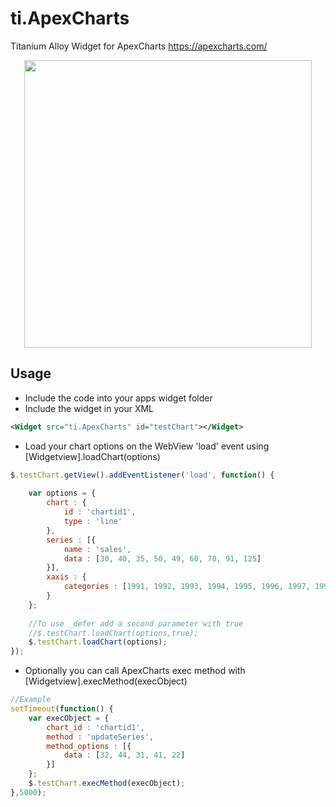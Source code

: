 # ti.ApexCharts
Titanium Alloy Widget for ApexCharts https://apexcharts.com/

<p align="center">
  <img width="460"src="https://raw.githubusercontent.com/remoloaiza/ti.ApexCharts/master/chartsc.png">
</p>

## Usage

- Include the code into your apps widget folder
- Include the widget in your XML
```xml
<Widget src="ti.ApexCharts" id="testChart"></Widget>
```

- Load your chart options on the WebView  'load' event using [Widgetview].loadChart(options)
```js
$.testChart.getView().addEventListener('load', function() {
    
    var options = {
        chart : {
            id : 'chartid1',
            type : 'line'
        },
        series : [{
            name : 'sales',
            data : [30, 40, 35, 50, 49, 60, 70, 91, 125]
        }],
        xaxis : {
            categories : [1991, 1992, 1993, 1994, 1995, 1996, 1997, 1998, 1999]
        }
    }; 
    
    //To use _defer add a second parameter with true
    //$.testChart.loadChart(options,true);
    $.testChart.loadChart(options);
});
```

- Optionally you can call ApexCharts exec method with [Widgetview].execMethod(execObject)
```js
//Example
setTimeout(function() {
    var execObject = {
        chart_id : 'chartid1',
        method : 'updateSeries',
        method_options : [{
            data : [32, 44, 31, 41, 22]
        }]
    };
    $.testChart.execMethod(execObject);
},5000);
```
